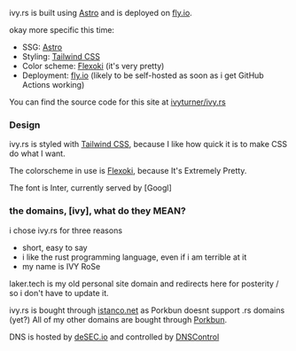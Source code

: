 ivy.rs is built using [Astro](https://astro.build) and is deployed on [fly.io](https://fly.io).

okay more specific this time:
- SSG: [Astro](https://astro.build)
- Styling: [Tailwind CSS](https://tailwindcss.com)
- Color scheme: [Flexoki](https://stephango.com/flexoki) (it's very pretty)
- Deployment: [fly.io](https://fly.io) (likely to be self-hosted as soon as i get GitHub Actions working)

You can find the source code for this site at [ivyturner/ivy.rs](https://github.com/ivyturner/ivy.rs)

### Design

ivy.rs is styled with [Tailwind CSS](https://tailwindcss.com), because I like how quick it is to make CSS do what I want.

The colorscheme in use is [Flexoki](https://stephango.com/flexoki), because It's Extremely Pretty.

The font is Inter, currently served by [Googl]

### the domains, [ivy], what do they MEAN?

i chose ivy.rs for three reasons
- short, easy to say
- i like the rust programming language, even if i am terrible at it
- my name is IVY RoSe

laker.tech is my old personal site domain and redirects here for posterity / so i don't have to update it.

ivy.rs is bought through [istanco.net](https://istanco.net) as Porkbun doesnt support .rs domains (yet?)
All of my other domains are bought through [Porkbun](https://porkbun.com).

DNS is hosted by [deSEC.io](https://desec.io) and controlled by [DNSControl](https://dnscontrol.org)